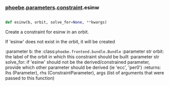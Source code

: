 ### [phoebe](phoebe.md).[parameters](phoebe.parameters.md).[constraint](phoebe.parameters.constraint.md).esinw

```py

def esinw(b, orbit, solve_for=None, **kwargs)

```



Create a constraint for esinw in an orbit.

If 'esinw' does not exist in the orbit, it will be created

:parameter b: the :class:`phoebe.frontend.bundle.Bundle`
:parameter str orbit: the label of the orbit in which this
    constraint should be built
:parameter str solve_for:  if 'esinw' should not be the derived/constrained
    parameter, provide which other parameter should be derived
    (ie 'ecc', 'per0')
:returns: lhs (Parameter), rhs (ConstraintParameter), args (list of arguments
    that were passed to this function)

